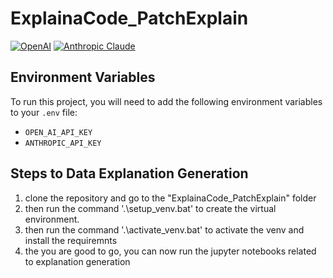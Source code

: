 # ExplainaCode_PatchExplain
[![OpenAI](https://img.shields.io/badge/OpenAI-API%20Key-blue.svg)](https://openai.com)
[![Anthropic Claude](https://img.shields.io/badge/Anthropy%20Claude-API%20Key-yellow.svg)](https://www.anthropic.com/)
## Environment Variables
To run this project, you will need to add the following environment variables to your `.env` file:
- `OPEN_AI_API_KEY`
- `ANTHROPIC_API_KEY`
## Steps to Data Explanation Generation
1) clone the repository and go to the "ExplainaCode_PatchExplain" folder
2) then run the command '.\setup_venv.bat' to create the virtual environment.
3) then run the command '.\activate_venv.bat' to activate the venv and install the requiremnts
4) the you are good to go, you can now run the jupyter notebooks related to explanation generation 
